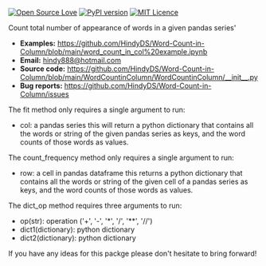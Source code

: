 [![Open Source Love](https://badges.frapsoft.com/os/v2/open-source.svg?v=103)](https://github.com/ellerbrock/open-source-badges/)
[![PyPI version](https://badge.fury.io/py/WordCountinColumn.svg)](https://badge.fury.io/py/WordCountinColumn)
[![MIT Licence](https://badges.frapsoft.com/os/mit/mit.svg?v=103)](https://opensource.org/licenses/mit-license.php)

Count total number of appearance of words in a given pandas series'

- **Examples:** https://github.com/HindyDS/Word-Count-in-Column/blob/main/word_count_in_col%20example.ipynb
- **Email:** hindy888@hotmail.com
- **Source code:** https://github.com/HindyDS/Word-Count-in-Column/blob/main/WordCountinColumn/WordCountinColumn/__init__.py
- **Bug reports:** https://github.com/HindyDS/Word-Count-in-Column/issues

The fit method only requires a single argument to run:

- col: a pandas series
this will return a python dictionary that contains all the words or string of the given pandas series as keys, and the word counts of those words as values.

The count_frequency method only requires a single argument to run:

- row: a cell in pandas dataframe
this returns a python dictionary that contains all the words or string of the given cell of a pandas series as keys, and the word counts of those words as values.


The dict_op method requires three arguments to run:

- op(str): operation ('+', '-', '*', '/', '**', '//')
- dict1(dictionary): python dictionary
- dict2(dictionary): python dictionary


If you have any ideas for this packge please don't hesitate to bring forward!